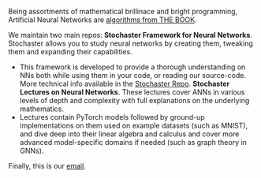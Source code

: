 Being assortments of mathematical brillinace and bright programming, Artificial Neural Networks are [algorithms from THE BOOK](https://en.wikipedia.org/wiki/Proofs_from_THE_BOOK).

We maintain two main repos:
**Stochaster Framework for Neural Networks**. Stochaster allows you to study neural networks by creating them, tweaking them and expanding their capabilities.
   - This framework is developed to provide a thorough understanding on NNs both while using them in your code, or reading our source-code. More technical info available in the [Stochaster Repo](https://github.com/StochasterAI/Stochaster).
**Stochaster Lectures on Neural Networks**. These lectures cover ANNs in various levels of depth and complexity with full explanations on the underlying mathematics.
   - Lectures contain PyTorch models followed by ground-up implementations on them used on example datasets (such as MNIST), and dive deep into their linear algebra and calculus and cover more advanced model-specific domains if needed (such as graph theory in GNNs).

Finally, this is our [email](mailto:stochaster.ai@gmail.com).

